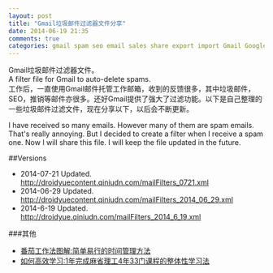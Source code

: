 ```yaml
---
layout: post
title: "Gmail垃圾邮件过滤器文件分享"
date: 2014-06-19 21:35
comments: true
categories: gmail spam seo email sales share export import Gmail Google
---
```

Gmail垃圾邮件过滤器文件。  
A filter file for Gmail to auto-delete spams.  
工作后，一直使用Gmail邮件托管工作邮箱，收到的反馈很多，其中垃圾邮件，SEO，推销等邮件亦很多。还好Gmail提供了强大了过滤功能。以下是自己整理的一些垃圾邮件过滤文件，现在分享以下，以后会不断更新。
<!--more-->
I have received so many emails. However many of them are spam emails. That's really annoying. But I decided to create a filter when I receive a spam one. Now I will share this file. I will keep the file updated in the future.

##Versions
  * 2014-07-21 Updated. http://droidyuecontent.qiniudn.com/mailFilters_0721.xml
  * 2014-06-29 Updated. http://droidyuecontent.qiniudn.com/mailFilters_2014_06_29.xml
  * 2014-6-19 Updated. http://droidyue.qiniudn.com/mailFilters_2014_6_19.xml

###其他
  * <a href="http://www.amazon.cn/gp/product/B004O9F71K/ref=as_li_tf_tl?ie=UTF8&camp=536&creative=3200&creativeASIN=B004O9F71K&linkCode=as2&tag=droidyue-23">番茄工作法图解:简单易行的时间管理方法</a><img src="http://ir-cn.amazon-adsystem.com/e/ir?t=droidyue-23&l=as2&o=28&a=B004O9F71K" width="1" height="1" border="0" alt="" style="border:none !important; margin:0px !important;" />
  * <a href="http://www.amazon.cn/gp/product/B00H2EBDM6/ref=as_li_tf_tl?ie=UTF8&camp=536&creative=3200&creativeASIN=B00H2EBDM6&linkCode=as2&tag=droidyue-23">如何高效学习:1年完成麻省理工4年33门课程的整体性学习法</a><img src="http://ir-cn.amazon-adsystem.com/e/ir?t=droidyue-23&l=as2&o=28&a=B00H2EBDM6" width="1" height="1" border="0" alt="" style="border:none !important; margin:0px !important;" />

